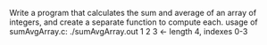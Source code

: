Write a program that calculates the sum and average of an array of integers, and create a separate function to compute each. 
usage of sumAvgArray.c: 	./sumAvgArray.out 1 2 3		<- length 4, indexes 0-3